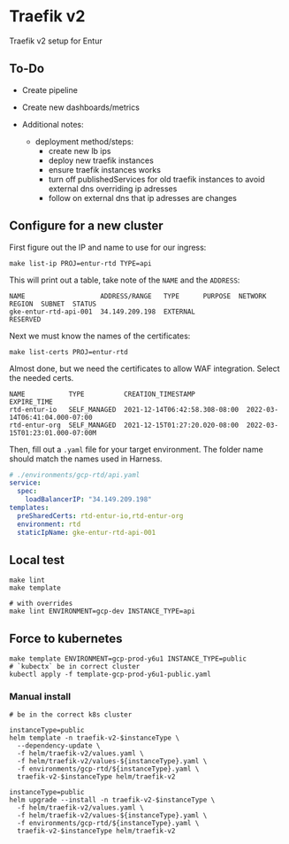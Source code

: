 # Traefik v2 #

Traefik v2 setup for Entur

## To-Do

* Create pipeline
* Create new dashboards/metrics

* Additional notes:
  * deployment method/steps:
    * create new lb ips
    * deploy new traefik instances
    * ensure traefik instances works
    * turn off publishedServices for old traefik instances to avoid external dns overriding ip adresses
    * follow on external dns that ip adresses are changes

## Configure for a new cluster

First figure out the IP and name to use for our ingress:

```shell
make list-ip PROJ=entur-rtd TYPE=api 
```

This will print out a table, take note of the `NAME` and the `ADDRESS`:

    NAME                   ADDRESS/RANGE   TYPE      PURPOSE  NETWORK  REGION  SUBNET  STATUS
    gke-entur-rtd-api-001  34.149.209.198  EXTERNAL                                    RESERVED

Next we must know the names of the certificates:

```shell
make list-certs PROJ=entur-rtd
```

Almost done, but we need the certificates to allow WAF integration. Select the needed certs.

    NAME           TYPE          CREATION_TIMESTAMP             EXPIRE_TIME
    rtd-entur-io   SELF_MANAGED  2021-12-14T06:42:58.308-08:00  2022-03-14T06:41:04.000-07:00
    rtd-entur-org  SELF_MANAGED  2021-12-15T01:27:20.020-08:00  2022-03-15T01:23:01.000-07:00M

Then, fill out a `.yaml` file for your target environment. The folder name should match the names used in Harness.

```yaml
# ./environments/gcp-rtd/api.yaml
service:
  spec:
    loadBalancerIP: "34.149.209.198"
templates:
  preSharedCerts: rtd-entur-io,rtd-entur-org
  environment: rtd
  staticIpName: gke-entur-rtd-api-001

```

## Local test

```shell
make lint
make template

# with overrides
make lint ENVIRONMENT=gcp-dev INSTANCE_TYPE=api
```

## Force to kubernetes

```shell
make template ENVIRONMENT=gcp-prod-y6u1 INSTANCE_TYPE=public
# `kubectx` be in correct cluster
kubectl apply -f template-gcp-prod-y6u1-public.yaml
```

### Manual install ###

```shell
# be in the correct k8s cluster

instanceType=public
helm template -n traefik-v2-$instanceType \
  --dependency-update \
  -f helm/traefik-v2/values.yaml \
  -f helm/traefik-v2/values-${instanceType}.yaml \
  -f environments/gcp-rtd/${instanceType}.yaml \
  traefik-v2-$instanceType helm/traefik-v2

instanceType=public
helm upgrade --install -n traefik-v2-$instanceType \
  -f helm/traefik-v2/values.yaml \
  -f helm/traefik-v2/values-${instanceType}.yaml \
  -f environments/gcp-rtd/${instanceType}.yaml \
  traefik-v2-$instanceType helm/traefik-v2
```

